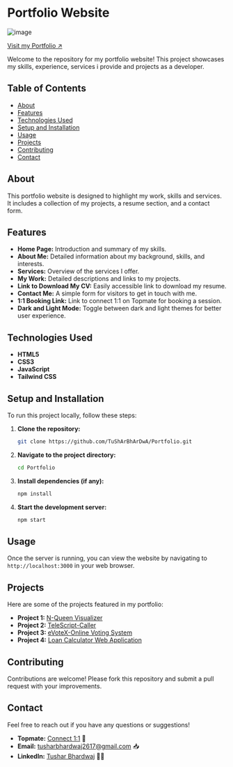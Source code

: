 # Portfolio Website
![image](https://github.com/user-attachments/assets/5e5c5a23-2cee-4937-8fad-ac04717f7296)

[Visit my Portfolio ↗](https://tusharbhardwa.github.io/Portfolio/)

Welcome to the repository for my portfolio website! This project showcases my skills, experience, services i provide and projects as a developer.

## Table of Contents

- [About](#about)
- [Features](#features)
- [Technologies Used](#technologies-used)
- [Setup and Installation](#setup-and-installation)
- [Usage](#usage)
- [Projects](#projects)
- [Contributing](#contributing)
- [Contact](#contact)

## About

This portfolio website is designed to highlight my work, skills and services. It includes a collection of my projects, a resume section, and a contact form.

## Features

- **Home Page:** Introduction and summary of my skills.
- **About Me:** Detailed information about my background, skills, and interests.
- **Services:** Overview of the services I offer.
- **My Work:** Detailed descriptions and links to my projects.
- **Link to Download My CV:** Easily accessible link to download my resume.
- **Contact Me:** A simple form for visitors to get in touch with me.
- **1:1 Booking Link:** Link to connect 1:1 on Topmate for booking a session.
- **Dark and Light Mode:** Toggle between dark and light themes for better user experience.

## Technologies Used

- **HTML5**
- **CSS3**
- **JavaScript**
- **Tailwind CSS** 

## Setup and Installation

To run this project locally, follow these steps:

1. **Clone the repository:**
    ```bash
    git clone https://github.com/TuShArBhArDwA/Portfolio.git
    ```

2. **Navigate to the project directory:**
    ```bash
    cd Portfolio
    ```

3. **Install dependencies (if any):**
    ```bash
    npm install
    ```

4. **Start the development server:**
    ```bash
    npm start
    ```

## Usage

Once the server is running, you can view the website by navigating to `http://localhost:3000` in your web browser.

## Projects

Here are some of the projects featured in my portfolio:
- **Project 1:** [N-Queen Visualizer](https://github.com/TuShArBhArDwA/N-Queen_Visualizer)
- **Project 2:** [TeleScript-Caller](https://github.com/TuShArBhArDwA/TeleScript-Caller)
- **Project 3:** [eVoteX-Online Voting System](https://github.com/TuShArBhArDwA/eVoteX-Online-Voting-Systemr)
- **Project 4:** [Loan Calculator Web Application](https://github.com/TuShArBhArDwA/Loan-Calculator-Web-Application)

## Contributing

Contributions are welcome! Please fork this repository and submit a pull request with your improvements.

## Contact

Feel free to reach out if you have any questions or suggestions!

- **Topmate:** [Connect 1:1](https://topmate.io/tusharbhardwaj) 👥
- **Email:** [tusharbhardwaj2617@gmail.com](mailto:tusharbhardwaj2617@gmail.com) 📥
- **LinkedIn:** [Tushar Bhardwaj](https://www.linkedin.com/in/bhardwajtushar2004/) 🧑‍💻
